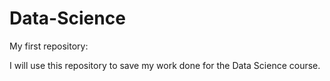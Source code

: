 # Data-Science
My first repository:

I will use this repository to save my work done for the Data Science course.
